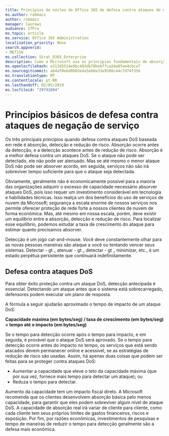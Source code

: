 ```yaml
---
title: Princípios de núcleo do Office 365 de defesa contra ataques de negação de serviço
ms.author: robmazz
author: robmazz
manager: laurawi
audience: ITPro
ms.topic: article
ms.service: Office 365 Administration
localization_priority: None
search.appverid:
- MET150
ms.collection: Strat_O365_Enterprise
description: Como a Microsoft usa os princípios fundamentais de absorção, detecção e redução de risco em sua defesa contra ataques (dos negação) de negação de serviço.
ms.openlocfilehash: e313d5514e9bc493db78bebffca24a0fae4cbca7
ms.sourcegitcommit: a64af0ebd0b03e4a5e60a33e9108c44c7d74f356
ms.translationtype: MT
ms.contentlocale: pt-BR
ms.lasthandoff: 02/05/2019
ms.locfileid: "29741094"
---
```

# <a name="core-principles-of-defense-against-denial-of-service-attacks"></a>Princípios básicos de defesa contra ataques de negação de serviço

Os três principais princípios quando defesa contra ataques DoS baseada em rede é absorção, detecção e redução de risco. Absorção ocorre antes da detecção, e a detecção acontece antes de redução de risco. Absorção é a melhor defesa contra um ataques DoS. Se o ataque não pode ser detectado, ele não pode ser atenuado. Mas se até mesmo o menor ataque DoS não pode ser absorver acordo, em seguida, serviços não são irá sobreviver tempo suficiente para que o ataque seja detectada.

Obviamente, geralmente não é economicamente possível para a maioria das organizações adquirir o excesso de capacidade necessário absorver ataques DoS, pois isso requer um investimento considerável em tecnologia e habilidades técnicas. Isso realça um dos benefícios do uso de serviços de nuvem da Microsoft; segurança a escala enorme de nossos serviços nos permite oferecer proteção de rede forte a nossos clientes de nuvem de forma econômica. Mas, até mesmo em nossa escala, porém, deve existir um equilíbrio entre a absorção, detecção e redução de risco. Para localizar esse equilíbrio, podemos estudar a taxa de crescimento do ataque para estimar quanto precisamos absorver.

Detecção é um jogo cat-and-mouse. Você deve constantemente olhar para as novas pessoas maneiras são ataque a você ou tentando vencer seus sistemas. Detectar - gt _ atenuar - gt _ detectar - gt _ minimizar, etc., é um estado perpétua persistente que continuará indefinidamente.

## <a name="defending-against-dos-attacks"></a>Defesa contra ataques DoS

Para obter êxito proteção contra um ataque DoS, detecção antecipada é essencial. Detectando um ataque antes que o sistema está sobrecarregado, defensores podem executar um plano de resposta.

A fórmula a seguir ajudarão aproximado o tempo de impacto de um ataque DoS:

   **Capacidade máxima (em bytes/seg) / taxa de crescimento (em bytes/seg) = tempo até o impacto (em bytes/seg)**

Se o tempo para detecção ocorre após o tempo para impacto, e em seguida, é provável que o ataque DoS será aprovado. Se o tempo para detecção ocorre antes do impacto no tempo, os serviços que está sendo atacados devem permanecer online e acessível, se as estratégias de redução de risco são usadas. Assim, há apenas duas coisas que podem ser feitas para se proteger contra ataques DoS:
- Aumentar a capacidade que eleve o teto da capacidade máxima (que por sua vez, fornece mais tempo para detectar um ataque); ou
- Reduza o tempo para detectar.

Aumento da capacidade tem um impacto fiscal direto. A Microsoft recomenda que os clientes desenvolvem absorção básica pelo menos capacidade, para garantir que eles podem sobreviver algum nível de ataque DoS. A capacidade de absorção real irá variar de cliente para cliente, como cada cliente tem seus próprios limites de gastos financeiros, riscos e exposição. Por fim, por razões econômicas, investimentos de pesquisas e tempo de maneiras de reduzir o tempo para detecção geralmente são a defesa mais econômica.
